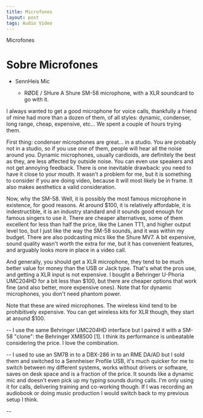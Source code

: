 ```yaml
---
title: Microfones
layout: post
tags: Audio Video
--- 
```

Microfones 

# Sobre Microfones

- SennHeis Mic 


  - RØDE / SHure 
 A Shure SM-58 microphone, with a XLR soundcard to go with it.

I always wanted to get a good microphone for voice calls, thankfully a friend of mine had more than a dozen of them, of all styles: dynamic, condenser, long range, cheap, expensive, etc... We spent a couple of hours trying them.

First thing: condenser microphones are great... in a studio. You are probably not in a studio, so if you use one of them, people will hear all the noise around you. Dynamic microphones, usually cardioids, are definitely the best as they, are less affected by outside noise. You can even use speakers and not get annoying feedback. There is one inevitable drawback: you need to have it close to your mouth. It wasn't a problem for me, but it is something to consider if you are doing video, because it will most likely be in frame. It also makes aesthetics a valid consideration.

Now, why the SM-58. Well, it is possibly the most famous microphone in existence, for good reasons. At around $100, it is relatively affordable, it is indestructible, it is an industry standard and it sounds good enough for famous singers to use it. There are cheaper alternatives, some of them excellent for less than half the price, like the Lanen TT1, and higher output level too, but I just like the way the SM-58 sounds, and it was within my budget. There are also podcasting mics like the Shure MV7. A bit expensive, sound quality wasn't worth the extra for me, but it has convenient features, and arguably looks more in place in a video call.

And generally, you should get a XLR microphone, they tend to be much better value for money than the USB or Jack type. That's what the pros use, and getting a XLR input is not expensive. I bought a Behringer U-Phoria UMC204HD for a bit less than $100, but there are cheaper options that work fine (and also better, more expensive ones). Note that for dynamic microphones, you don't need phantom power.

Note that these are wired microphones. The wireless kind tend to be prohibitively expensive. You can get wireless kits for XLR though, they start at around $100. 

--  I use the same Behringer UMC204HD interface but I paired it with a SM-58 "clone": the Behringer XM8500 [1]. I think its performance is unbeatable considering the price. I love the combination.

--  I used to use an SM7B in to a DBX-286 in to an RME DA/AD but I sold them and switched to a Sennheiser Profile USB, it's much quicker for me to switch between my different systems, works without drivers or software, saves on desk space and is a fraction of the price. It sounds like a dynamic mic and doesn't even pick up my typing sounds during calls. I'm only using it for calls, delivering training and co-working though. If I was recording an audiobook or doing music production I would switch back to my previous setup I think. 

-- 
